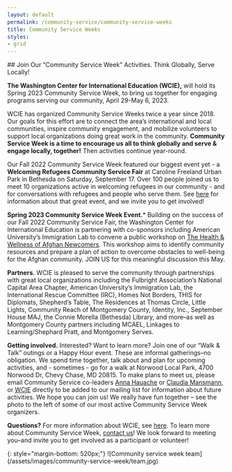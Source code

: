 ```yaml
---
layout: default
permalink: /community-service/community-service-weeks
title: Community Service Weeks
styles:
- grid
---
```

<section markdown="1">
## Join Our “Community Service Week” Activities. Think Globally, Serve Locally!

**The Washington Center for International Education (WCIE),** will hold its Spring 2023 Community Service Week, to bring us together for engaging programs serving our community, April 29-May 6, 2023.

WCIE has organized Community Service Weeks twice a year since 2018. Our goals for this effort are to connect the area’s international and local communities, inspire community engagement, and mobilize volunteers to support local organizations doing great work in the community. **Community Service Week is a time to encourage us all to think globally and serve & engage locally, together!** Then activities continue year-round.

Our Fall 2022 Community Service Week featured our biggest event yet - a **Welcoming Refugees Community Service Fair** at Caroline Freeland Urban Park in Bethesda on Saturday, September 17. Over 100 people joined us to meet 10 organizations  active in welcoming refugees in our community - and for conversations with refugees and people who serve them. See [here](https://www.eventbrite.com/e/welcoming-refugees-community-service-fair-tickets-393998880257) for information about that great event, and we invite you to get involved!

**Spring 2023 Community Service Week Event.*** Building on the success of our Fall 2022 Community Service Fair, the Washington Center for International Education is partnering with co-sponsors including American University’s Immigration Lab to convene a public workshop on [The Health & Wellness of Afghan Newcomers]. This workshop aims to identify community resources and prepare a plan of action to overcome obstacles to well-being for the Afghan community. JOIN US for this meaningful discussion this May.

[The Health & Wellness of Afghan Newcomers]: /community-service/refugee-resettlement/health-and-wellness-of-afghan-newcomers

**Partners.** WCIE is pleased to serve the community through partnerships with great local organizations including the Fulbright Association’s National Capital Area Chapter, American University’s Immigration Lab, the International Rescue Committee (IRC), Homes Not Borders, THIS for Diplomats, Shepherd’s Table, The Residences at Thomas Circle, Little Lights, Community Reach of Montgomery County, Identity, Inc., September House MAJ, the Connie Morella (Bethesda) Library, and more–as well as Montgomery County partners including MCAEL, Linkages to Learning/Shephard Pratt, and Montgomery Serves.

**Getting involved.** Interested? Want to learn more? Join one of our “Walk & Talk” outings or a Happy Hour event. These are informal gatherings–no obligation. We spend time together, talk about and plan for upcoming activities, and - sometimes - go for a walk at Norwood Local Park, 4700 Norwood Dr, Chevy Chase, MD 20815. To make plans to meet us, please email Community Service co-leaders [Anna Hauache](mailto:amghauache@hotmail.com) or [Claudia Mansmann](mailto:Claudia.mansmann@gmx.de), or [WCIE](mailto:communityservice@washingtoncie.org) directly to be added to our mailing list for information about future activities. We hope you can join us! We really have fun together – see the photo to the left of some of our most active Community Service Week organizers.

**Questions?** For more information about WCIE, see [here](/). To learn more about Community Service Week, [contact us](/contact)! We look forward to meeting you–and invite you to get involved as a participant or volunteer!
</section>
<div class="callout" markdown=1>
{: style="margin-bottom: 520px;"}
![Community service week team](/assets/images/community-service-week/team.jpg)
</div>
